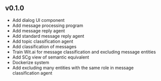 ## v0.1.0
* Add dialog UI component
* Add message processing program
* Add message reply agent
* Add standard message reply agent
* Add topic classification agent
* Add classification of messages
* Train Wit.ai for message classification and excluding message entities
* Add SCg view of semantic equivalent
* Dockerize system
* Add excluding many entities with the same role in message classification agent
